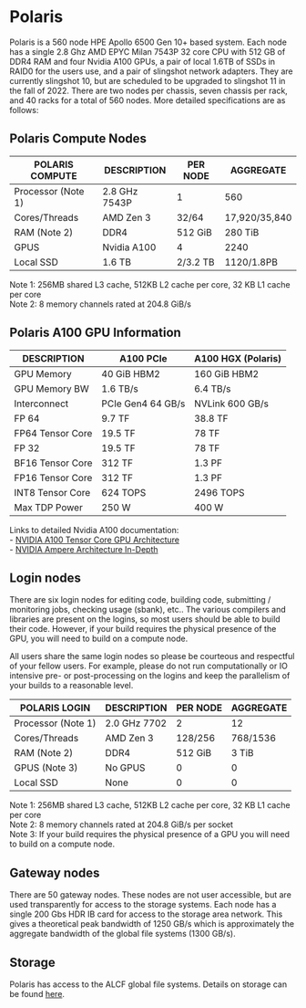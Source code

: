 # Polaris
Polaris is a 560 node HPE Apollo 6500 Gen 10+ based system.  Each node has a single 2.8 Ghz AMD EPYC Milan 7543P 32 core CPU with 512 GB of DDR4 RAM and four Nvidia A100 GPUs, a pair of local 1.6TB of SSDs in RAID0 for the users use, and a pair of slingshot network adapters.  They are currently slingshot 10, but are scheduled to be upgraded to slingshot 11 in the fall of 2022.  There are two nodes per chassis, seven chassis per rack, and 40 racks for a total of 560 nodes.  More detailed specifications are as follows:

## Polaris Compute Nodes
| POLARIS COMPUTE | DESCRIPTION | PER NODE | AGGREGATE |
|---------|-------------|----------|-----------|
| Processor (Note 1) | 2.8 GHz 7543P | 1 | 560 |
| Cores/Threads | AMD Zen 3 | 32/64 | 17,920/35,840 |
| RAM (Note 2) | DDR4 | 512 GiB | 280 TiB |
| GPUS | Nvidia A100 | 4 | 2240 |
| Local SSD | 1.6 TB | 2/3.2 TB | 1120/1.8PB |

Note 1: 256MB shared L3 cache, 512KB L2 cache per core, 32 KB L1 cache per core  
Note 2: 8 memory channels rated at 204.8 GiB/s

## Polaris A100 GPU Information
| DESCRIPTION | A100 PCIe | A100 HGX (Polaris) |
|-------------|----------|-----------|
| GPU Memory | 40 GiB HBM2 | 160 GiB HBM2 |
| GPU Memory BW | 1.6 TB/s | 6.4 TB/s |
| Interconnect | PCIe Gen4 64 GB/s | NVLink 600 GB/s |
| FP 64 | 9.7 TF | 38.8 TF |
| FP64 Tensor Core | 19.5 TF | 78 TF |
| FP 32 | 19.5 TF | 78 TF |
| BF16 Tensor Core | 312 TF | 1.3 PF |
| FP16 Tensor Core | 312 TF | 1.3 PF |
| INT8 Tensor Core | 624 TOPS | 2496 TOPS |
| Max TDP Power | 250 W | 400 W |  

Links to detailed Nvidia A100 documentation:  
    - [NVIDIA A100 Tensor Core GPU Architecture](https://images.nvidia.com/aem-dam/en-zz/Solutions/data-center/nvidia-ampere-architecture-whitepaper.pdf)  
    - [NVIDIA Ampere Architecture In-Depth](https://developer.nvidia.com/blog/nvidia-ampere-architecture-in-depth/)  


## Login nodes
There are six login nodes for editing code, building code, submitting / monitoring jobs, checking usage (sbank), etc..  The various compilers and libraries are present on the logins, so most users should be able to build their code.  However, if your build requires the physical presence of the GPU, you will need to build on a compute node.  

All users share the same login nodes so please be courteous and respectful of your fellow users.  For example, please do not run computationally or IO intensive pre- or post-processing on the logins and keep the parallelism of your builds to a reasonable level.

| POLARIS LOGIN | DESCRIPTION | PER NODE | AGGREGATE |
|---------|-------------|----------|-----------|
| Processor (Note 1) | 2.0 GHz 7702 | 2 | 12 |
| Cores/Threads | AMD Zen 3 | 128/256 | 768/1536 |
| RAM (Note 2) | DDR4 | 512 GiB | 3 TiB |
| GPUS (Note 3) |No GPUS | 0 | 0 |
| Local SSD | None | 0 | 0 |

Note 1: 256MB shared L3 cache, 512KB L2 cache per core, 32 KB L1 cache per core  
Note 2: 8 memory channels rated at 204.8 GiB/s per socket  
Note 3: If your build requires the physical presence of a GPU you will need to build on a compute node.


## Gateway nodes
There are 50 gateway nodes.  These nodes are not user accessible, but are used transparently for access to the storage systems.  Each node has a single 200 Gbs HDR IB card for access to the storage area network.  This gives a theoretical peak bandwidth of 1250 GB/s which is approximately the aggregate bandwidth of the global file systems (1300 GB/s).


## Storage
Polaris has access to the ALCF global file systems.  Details on storage can be found [here](../../data-management/filesystem-and-storage/data-storage.md).
